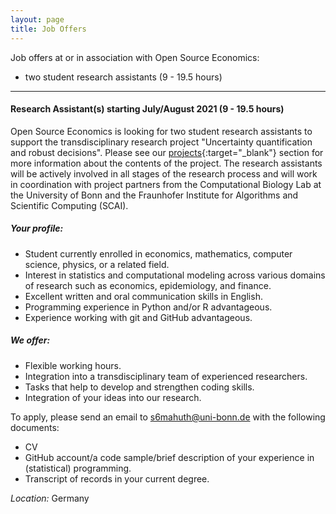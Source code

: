```yaml
---
layout: page
title: Job Offers
---
```



Job offers at or in association with Open Source Economics:

- two student research assistants (9 - 19.5 hours)

---

#### Research Assistant(s) starting July/August 2021 (9 - 19.5 hours)

Open Source Economics is looking for two student research assistants to support the transdisciplinary research project "Uncertainty quantification and robust decisions". Please see our [projects](https://open-econ.org/projects/){:target="_blank"} section for more information about the contents of the project. The research assistants will be actively involved in all stages of the research process and will work in coordination with project partners from the Computational Biology Lab at the University of Bonn and the Fraunhofer Institute for Algorithms and Scientific Computing (SCAI).

##### Your profile:

- Student currently enrolled in economics, mathematics, computer science, physics, or a related field.
- Interest in statistics and computational modeling across various domains of research such as economics, epidemiology, and finance.
- Excellent written and oral communication skills in English.
- Programming experience in Python and/or R advantageous.
- Experience working with git and GitHub advantageous.

##### We offer:


- Flexible working hours.
- Integration into a transdisciplinary team of experienced researchers.
- Tasks that help to develop and strengthen coding skills.
- Integration of your ideas into our research.

To apply, please send an email to [s6mahuth@uni-bonn.de](mailto:s6mahuth@uni-bonn.de) with the following documents:

- CV
- GitHub account/a code sample/brief description of your experience in (statistical) programming.
- Transcript of records in your current degree.


*Location:* Germany
